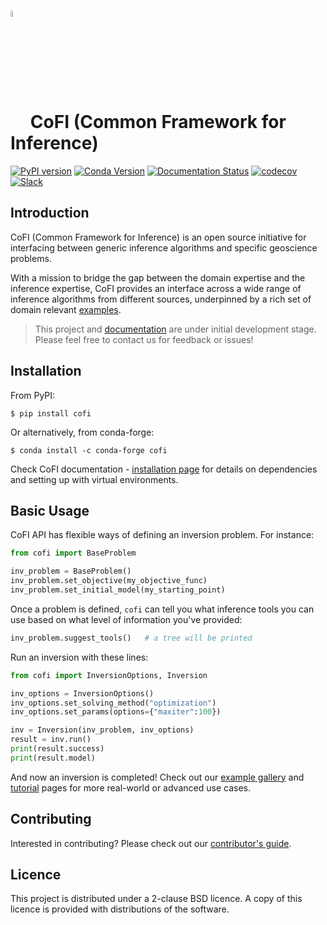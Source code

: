

# <img src="https://raw.githubusercontent.com/inlab-geo/cofi/main/docs/source/_static/latte_art_cropped.png" width="5%" style="vertical-align:bottom"/> CoFI (Common Framework for Inference)


[![PyPI version](https://img.shields.io/pypi/v/cofi?logo=pypi&style=flat-square&color=cae9ff&labelColor=f8f9fa)](https://pypi.org/project/cofi/)
[![Conda Version](https://img.shields.io/conda/vn/conda-forge/cofi.svg?logo=condaforge&style=flat-square&color=cce3de&labelColor=f8f9fa&logoColor=344e41)](https://anaconda.org/conda-forge/cofi)
[![Documentation Status](https://img.shields.io/readthedocs/cofi?logo=readthedocs&style=flat-square&color=fed9b7&labelColor=f8f9fa&logoColor=eaac8b)](https://cofi.readthedocs.io/en/latest/?badge=latest)
[![codecov](https://img.shields.io/codecov/c/github/inlab-geo/cofi?logo=pytest&style=flat-square&token=T8R9VKM4D7&color=ffcad4&labelColor=f8f9fa&logoColor=ff99c8)](https://codecov.io/gh/inlab-geo/cofi)
[![Slack](https://img.shields.io/badge/Slack-InLab_community-4A154B?logo=slack&style=flat-square&color=cdb4db&labelColor=f8f9fa&logoColor=9c89b8)](https://join.slack.com/t/inlab-community/shared_invite/zt-1ejny069z-v5ZyvP2tDjBR42OAu~TkHg)
<!-- [![Wheels](https://img.shields.io/pypi/wheel/cofi)](https://pypi.org/project/cofi/) -->


## Introduction

CoFI (Common Framework for Inference) is an open source initiative for interfacing between generic inference algorithms and specific geoscience problems.

With a mission to bridge the gap between the domain expertise and the inference expertise, CoFI provides an interface across a wide range of inference algorithms from different sources, underpinned by a rich set of domain relevant [examples](https://cofi.readthedocs.io/en/latest/examples/generated/index.html).

> This project and [documentation](https://cofi.readthedocs.io/en/latest/) are under initial development stage. Please feel free to contact us for feedback or issues!


## Installation

From PyPI:

```console
$ pip install cofi
```

Or alternatively, from conda-forge:

```console
$ conda install -c conda-forge cofi
```

Check CoFI documentation - 
[installation page](https://cofi.readthedocs.io/en/latest/installation.html) 
for details on dependencies and setting up with virtual environments.

## Basic Usage

CoFI API has flexible ways of defining an inversion problem. For instance:

```python
from cofi import BaseProblem

inv_problem = BaseProblem()
inv_problem.set_objective(my_objective_func)
inv_problem.set_initial_model(my_starting_point)
```

Once a problem is defined, `cofi` can tell you what inference tools you can use based on what level of
information you've provided:

```python
inv_problem.suggest_tools()   # a tree will be printed
```

Run an inversion with these lines:

```python
from cofi import InversionOptions, Inversion

inv_options = InversionOptions()
inv_options.set_solving_method("optimization")
inv_options.set_params(options={"maxiter":100})

inv = Inversion(inv_problem, inv_options)
result = inv.run()
print(result.success)
print(result.model)
```

And now an inversion is completed! Check out our [example gallery](https://cofi.readthedocs.io/en/latest/examples/generated/index.html)
and [tutorial](https://cofi.readthedocs.io/en/latest/tutorials/generated/index.html) pages for more 
real-world or advanced use cases.

## Contributing

Interested in contributing? Please check out our [contributor's guide](https://cofi.readthedocs.io/en/latest/contribute.html).


## Licence

This project is distributed under a 2-clause BSD licence. A copy of this licence is 
provided with distributions of the software.
